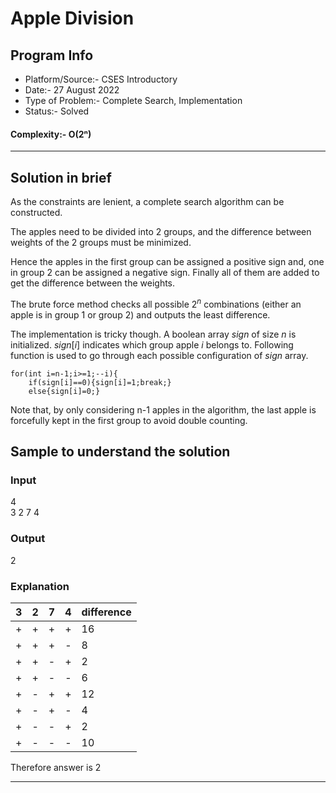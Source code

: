 # Apple Division
## Program Info
- Platform/Source:- CSES Introductory
- Date:- 27 August 2022
- Type of Problem:- Complete Search, Implementation
- Status:- Solved
#### Complexity:- O(2ⁿ)
---
## Solution in brief
As the constraints are lenient, a complete search algorithm can be constructed.

The apples need to be divided into 2 groups, and the difference between weights of the 2 groups must be minimized.

Hence the apples in the first group can be assigned a positive sign and, one in group 2 can be assigned a negative sign.
Finally all of them are added to get the difference between the weights.

The brute force method checks all possible $2^n$ combinations (either an apple is in group 1 or group 2) and outputs the least difference.

The implementation is tricky though. A boolean array $sign$ of size $n$ is initialized.
$sign[i]$ indicates which group apple $i$ belongs to.
Following function is used to go through each possible configuration of $sign$ array.

    for(int i=n-1;i>=1;--i){
        if(sign[i]==0){sign[i]=1;break;}
        else{sign[i]=0;}

Note that, by only considering n-1 apples in the algorithm, the last apple is forcefully kept in the first group to avoid double counting.

## Sample to understand the solution

### Input
4\
3 2 7 4

### Output
2

### Explanation

| 3   | 2   | 7   | 4   | difference |
| --- | --- | --- | --- | ---------- |
| +   | +   | +   | +   | 16         |
| +   | +   | +   | -   | 8          |
| +   | +   | -   | +   | 2          |
| +   | +   | -   | -   | 6          |
| +   | -   | +   | +   | 12         |
| +   | -   | +   | -   | 4          |
| +   | -   | -   | +   | 2          |
| +   | -   | -   | -   | 10         |

Therefore answer is 2

---